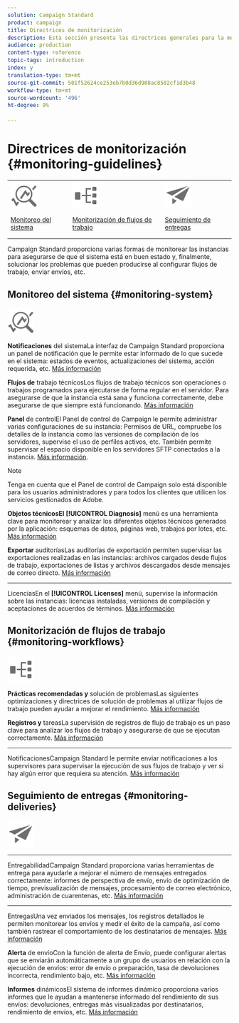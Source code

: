 ```yaml
---
solution: Campaign Standard
product: campaign
title: Directrices de monitorización
description: Esta sección presenta las directrices generales para la monitorización del Campaign Standard.
audience: production
content-type: reference
topic-tags: introduction
index: y
translation-type: tm+mt
source-git-commit: 501f52624ce253eb7b0d36d908ac8502cf1d3b48
workflow-type: tm+mt
source-wordcount: '496'
ht-degree: 9%

---
```



# Directrices de monitorización {#monitoring-guidelines}

<table>
<tr><td><img src="assets/do-not-localize/icon_system.svg" width="60px"><p><a href="#monitoring-system">Monitoreo del sistema</a></p></td>
<td><img src="assets/do-not-localize/icon_workflows.svg" width="60px"><p><a href="#moniroting-workflows">Monitorización de flujos de trabajo</a></p></td>
<td><img src="assets/do-not-localize/icon_send.svg" width="60px"><p><a href="#monitoring-deliveries">Seguimiento de entregas</a></p></td></tr>
</table>

Campaign Standard proporciona varias formas de monitorear las instancias para asegurarse de que el sistema está en buen estado y, finalmente, solucionar los problemas que pueden producirse al configurar flujos de trabajo, enviar envíos, etc.

## Monitoreo del sistema {#monitoring-system}

<img src="assets/do-not-localize/icon_system.svg" width="60px">

**Notificaciones**
del sistemaLa interfaz de Campaign Standard proporciona un panel de notificación que le permite estar informado de lo que sucede en el sistema: estados de eventos, actualizaciones del sistema, acción requerida, etc. [Más información](../../start/using/interface-description.md#top-bar)


**Flujos de**
trabajo técnicosLos flujos de trabajo técnicos son operaciones o trabajos programados para ejecutarse de forma regular en el servidor. Para asegurarse de que la instancia está sana y funciona correctamente, debe asegurarse de que siempre está funcionando. [Más información](../../administration/using/technical-workflows.md)

**Panel**
de controlEl Panel de control de Campaign le permite administrar varias configuraciones de su instancia: Permisos de URL, compruebe los detalles de la instancia como las versiones de compilación de los servidores, supervise el uso de perfiles activos, etc. También permite supervisar el espacio disponible en los servidores SFTP conectados a la instancia. [Más información](https://docs.adobe.com/content/help/es-ES/control-panel/using/control-panel-home.html).

>[!NOTE]
>
>Tenga en cuenta que el Panel de control de Campaign solo está disponible para los usuarios administradores y para todos los clientes que utilicen los servicios gestionados de Adobe.

**Objetos técnicosEl**
  **[!UICONTROL Diagnosis]** menú es una herramienta clave para monitorear y analizar los diferentes objetos técnicos generados por la aplicación: esquemas de datos, páginas web, trabajos por lotes, etc. [Más información](../../developing/using/monitoring-data-model-changes.md)

**Exportar**
auditoríasLas auditorías de exportación permiten supervisar las exportaciones realizadas en las instancias: archivos cargados desde flujos de trabajo, exportaciones de listas y archivos descargados desde mensajes de correo directo.
[Más información](../../administration/using/auditing-export-logs.md)

****
LicenciasEn el  **[!UICONTROL Licenses]** menú, supervise la información sobre las instancias: licencias instaladas, versiones de compilación y aceptaciones de acuerdos de términos.
[Más información](../../administration/using/licenses.md)

## Monitorización de flujos de trabajo {#monitoring-workflows}

<img src="assets/do-not-localize/icon_workflows.svg" width="60px">

**Prácticas recomendadas y**
solución de problemasLas siguientes optimizaciones y directrices de solución de problemas al utilizar flujos de trabajo pueden ayudar a mejorar el rendimiento.
[Más información](../../automating/using/best-practices-workflows.md)

**Registros y**
tareasLa supervisión de registros de flujo de trabajo es un paso clave para analizar los flujos de trabajo y asegurarse de que se ejecutan correctamente.
[Más información](../../automating/using/monitoring-workflow-execution.md#workflow-log-and-tasks)

****
NotificacionesCampaign Standard le permite enviar notificaciones a los supervisores para supervisar la ejecución de sus flujos de trabajo y ver si hay algún error que requiera su atención.
[Más información](../../automating/using/monitoring-workflow-execution.md#error-management)

## Seguimiento de entregas {#monitoring-deliveries}

<img src="assets/do-not-localize/icon_send.svg" width="60px">

****
EntregabilidadCampaign Standard proporciona varias herramientas de entrega para ayudarle a mejorar el número de mensajes entregados correctamente: informes de perspectiva de envío, envío de optimización de tiempo, previsualización de mensajes, procesamiento de correo electrónico, administración de cuarentenas, etc.
[Más información](../../sending/using/about-deliverability.md)

****
EntregasUna vez enviados los mensajes, los registros detallados le permiten monitorear los envíos y medir el éxito de la campaña, así como también rastrear el comportamiento de los destinatarios de mensajes.
[Más información](../../sending/using/monitoring-a-delivery.md)

**Alerta**
de envíoCon la función de alerta de Envío, puede configurar alertas que se enviarán automáticamente a un grupo de usuarios en relación con la ejecución de envíos: error de envío o preparación, tasa de devoluciones incorrecta, rendimiento bajo, etc.
[Más información](../../sending/using/receiving-alerts-when-failures-happen.md)

**Informes**
dinámicosEl sistema de informes dinámico proporciona varios informes que le ayudan a mantenerse informado del rendimiento de sus envíos: devoluciones, entregas más visualizadas por destinatarios, rendimiento de envíos, etc.
[Más información](../../reporting/using/about-dynamic-reports.md)
